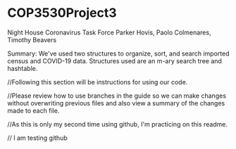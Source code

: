 # COP3530Project3
Night House Coronavirus Task Force
Parker Hovis, Paolo Colmenares, Timothy Beavers

Summary: We've used two structures to organize, sort, and search imported census and COVID-19 data. Structures used are an m-ary search tree and hashtable.

//Following this section will be instructions for using our code.

//Please review how to use branches in the guide so we can make changes without overwriting previous files and also view a summary of the changes made to each file.

//As this is only my second time using github, I'm practicing on this readme.

// I am testing github
